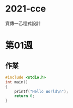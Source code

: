 # 2021-cce
資傳一乙程式設計
# 第01週
## 作業
```C
#include <stdio.h>
int main()
{
    printf("Hello World\n");
    return 0;
}
```
